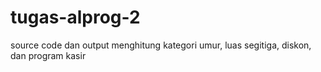 # tugas-alprog-2
source code dan output menghitung kategori umur, luas segitiga, diskon, dan program kasir
